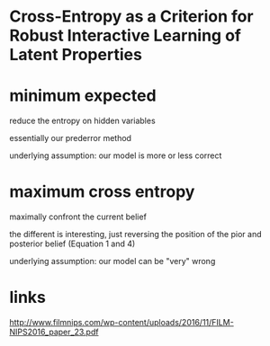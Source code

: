 
# Cross-Entropy as a Criterion for Robust Interactive Learning of Latent Properties

# minimum expected

reduce the entropy on hidden variables

essentially our prederror method

underlying assumption: our model is more or less correct

# maximum cross entropy

maximally confront the current belief

the different is interesting, just reversing the position of the pior and posterior belief (Equation 1 and 4)

underlying assumption: our model can be "very" wrong

# links

http://www.filmnips.com/wp-content/uploads/2016/11/FILM-NIPS2016_paper_23.pdf
